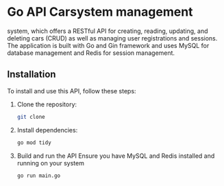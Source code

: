 # Go API Carsystem management

system, which offers a RESTful API for creating, reading, updating, and deleting cars (CRUD) as well as managing user registrations and sessions. The application is built with Go and Gin framework and uses MySQL for database management and Redis for session management.

## Installation

To install and use this API, follow these steps:

1. Clone the repository:
   ```sh
   git clone 
2. Install dependencies:
    ```sh
   go mod tidy
3. Build and run the API
   Ensure you have MySQL and Redis installed and running on your system
   ```sh
   go run main.go